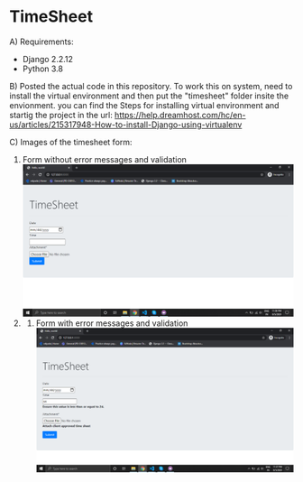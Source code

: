# TimeSheet

A) Requirements:
 - Django 2.2.12
 - Python 3.8
 
B) Posted the actual code in this repository. To work this on system, need to install the virtual environment and then put the "timesheet" folder insite the envionment.
you can find the Steps for installing virtual environment and startig the project in the url: https://help.dreamhost.com/hc/en-us/articles/215317948-How-to-install-Django-using-virtualenv

C) Images of the timesheet form:
 1. Form without error messages and validation
![](Images/1.png)
 2. 1. Form with error messages and validation
![](Images/2.png)

 
